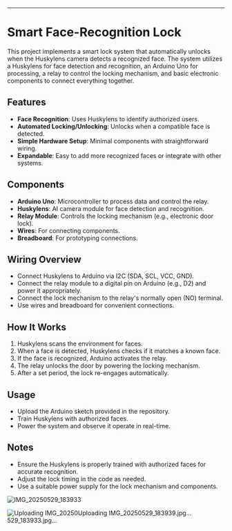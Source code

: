 

---

# Smart Face-Recognition Lock

This project implements a smart lock system that automatically unlocks when the Huskylens camera detects a recognized face. The system utilizes a Huskylens for face detection and recognition, an Arduino Uno for processing, a relay to control the locking mechanism, and basic electronic components to connect everything together.

## Features
- **Face Recognition**: Uses Huskylens to identify authorized users.
- **Automated Locking/Unlocking**: Unlocks when a compatible face is detected.
- **Simple Hardware Setup**: Minimal components with straightforward wiring.
- **Expandable**: Easy to add more recognized faces or integrate with other systems.

## Components
- **Arduino Uno**: Microcontroller to process data and control the relay.
- **Huskylens**: AI camera module for face detection and recognition.
- **Relay Module**: Controls the locking mechanism (e.g., electronic door lock).
- **Wires**: For connecting components.
- **Breadboard**: For prototyping connections.

## Wiring Overview
- Connect Huskylens to Arduino via I2C (SDA, SCL, VCC, GND).
- Connect the relay module to a digital pin on Arduino (e.g., D2) and power it appropriately.
- Connect the lock mechanism to the relay's normally open (NO) terminal.
- Use wires and breadboard for convenient connections.

## How It Works
1. Huskylens scans the environment for faces.
2. When a face is detected, Huskylens checks if it matches a known face.
3. If the face is recognized, Arduino activates the relay.
4. The relay unlocks the door by powering the locking mechanism.
5. After a set period, the lock re-engages automatically.

## Usage
- Upload the Arduino sketch provided in the repository.
- Train Huskylens with authorized faces.
- Power the system and observe it operate in real-time.

## Notes
- Ensure the Huskylens is properly trained with authorized faces for accurate recognition.
- Adjust the lock timing in the code as needed.
- Use a suitable power supply for the lock mechanism and components.

![IMG_20250529_183933](https://github.com/user-attachments/assets/7f0f1955-a78d-4d67-bd47-15f9b7693421)

![Uploading IMG_20250![Uploading IMG_20250529_183939.jpg…]()
529_183933.jpg…]()





















